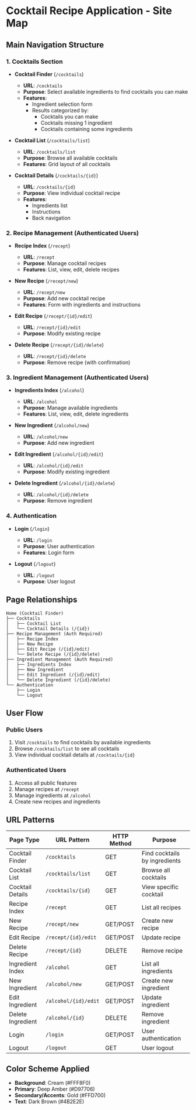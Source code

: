 # Cocktail Recipe Application - Site Map

## Main Navigation Structure

### 1. **Cocktails Section**
- **Cocktail Finder** (`/cocktails`)
  - **URL**: `/cocktails`
  - **Purpose**: Select available ingredients to find cocktails you can make
  - **Features**: 
    - Ingredient selection form
    - Results categorized by:
      - Cocktails you can make
      - Cocktails missing 1 ingredient
      - Cocktails containing some ingredients

- **Cocktail List** (`/cocktails/list`)
  - **URL**: `/cocktails/list`
  - **Purpose**: Browse all available cocktails
  - **Features**: Grid layout of all cocktails

- **Cocktail Details** (`/cocktails/{id}`)
  - **URL**: `/cocktails/{id}`
  - **Purpose**: View individual cocktail recipe
  - **Features**:
    - Ingredients list
    - Instructions
    - Back navigation

### 2. **Recipe Management** (Authenticated Users)
- **Recipe Index** (`/recept`)
  - **URL**: `/recept`
  - **Purpose**: Manage cocktail recipes
  - **Features**: List, view, edit, delete recipes

- **New Recipe** (`/recept/new`)
  - **URL**: `/recept/new`
  - **Purpose**: Add new cocktail recipe
  - **Features**: Form with ingredients and instructions

- **Edit Recipe** (`/recept/{id}/edit`)
  - **URL**: `/recept/{id}/edit`
  - **Purpose**: Modify existing recipe

- **Delete Recipe** (`/recept/{id}/delete`)
  - **URL**: `/recept/{id}/delete`
  - **Purpose**: Remove recipe (with confirmation)

### 3. **Ingredient Management** (Authenticated Users)
- **Ingredients Index** (`/alcohol`)
  - **URL**: `/alcohol`
  - **Purpose**: Manage available ingredients
  - **Features**: List, view, edit, delete ingredients

- **New Ingredient** (`/alcohol/new`)
  - **URL**: `/alcohol/new`
  - **Purpose**: Add new ingredient

- **Edit Ingredient** (`/alcohol/{id}/edit`)
  - **URL**: `/alcohol/{id}/edit`
  - **Purpose**: Modify existing ingredient

- **Delete Ingredient** (`/alcohol/{id}/delete`)
  - **URL**: `/alcohol/{id}/delete`
  - **Purpose**: Remove ingredient

### 4. **Authentication**
- **Login** (`/login`)
  - **URL**: `/login`
  - **Purpose**: User authentication
  - **Features**: Login form

- **Logout** (`/logout`)
  - **URL**: `/logout`
  - **Purpose**: User logout

## Page Relationships

```
Home (Cocktail Finder)
├── Cocktails
│   ├── Cocktail List
│   └── Cocktail Details (/{id})
├── Recipe Management (Auth Required)
│   ├── Recipe Index
│   ├── New Recipe
│   ├── Edit Recipe (/{id}/edit)
│   └── Delete Recipe (/{id}/delete)
├── Ingredient Management (Auth Required)
│   ├── Ingredients Index
│   ├── New Ingredient
│   ├── Edit Ingredient (/{id}/edit)
│   └── Delete Ingredient (/{id}/delete)
└── Authentication
    ├── Login
    └── Logout
```

## User Flow

### **Public Users**
1. Visit `/cocktails` to find cocktails by available ingredients
2. Browse `/cocktails/list` to see all cocktails
3. View individual cocktail details at `/cocktails/{id}`

### **Authenticated Users**
1. Access all public features
2. Manage recipes at `/recept`
3. Manage ingredients at `/alcohol`
4. Create new recipes and ingredients

## URL Patterns

| Page Type | URL Pattern | HTTP Method | Purpose |
|-----------|-------------|-------------|---------|
| Cocktail Finder | `/cocktails` | GET | Find cocktails by ingredients |
| Cocktail List | `/cocktails/list` | GET | Browse all cocktails |
| Cocktail Details | `/cocktails/{id}` | GET | View specific cocktail |
| Recipe Index | `/recept` | GET | List all recipes |
| New Recipe | `/recept/new` | GET/POST | Create new recipe |
| Edit Recipe | `/recept/{id}/edit` | GET/POST | Update recipe |
| Delete Recipe | `/recept/{id}` | DELETE | Remove recipe |
| Ingredient Index | `/alcohol` | GET | List all ingredients |
| New Ingredient | `/alcohol/new` | GET/POST | Create new ingredient |
| Edit Ingredient | `/alcohol/{id}/edit` | GET/POST | Update ingredient |
| Delete Ingredient | `/alcohol/{id}` | DELETE | Remove ingredient |
| Login | `/login` | GET/POST | User authentication |
| Logout | `/logout` | GET | User logout |

## Color Scheme Applied
- **Background**: Cream (#FFF8F0)
- **Primary**: Deep Amber (#D97706)
- **Secondary/Accents**: Gold (#FFD700)
- **Text**: Dark Brown (#4B2E2E)
